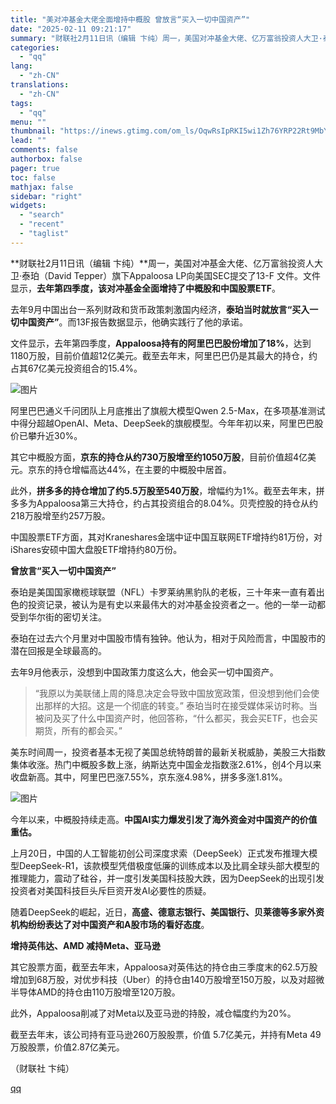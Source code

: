 ```yaml
---
title: "美对冲基金大佬全面增持中概股 曾放言“买入一切中国资产”"
date: "2025-02-11 09:21:17"
summary: "财联社2月11日讯（编辑 卞纯）周一，美国对冲基金大佬、亿万富翁投资人大卫·泰珀（David Tep..."
categories:
  - "qq"
lang:
  - "zh-CN"
translations:
  - "zh-CN"
tags:
  - "qq"
menu: ""
thumbnail: "https://inews.gtimg.com/om_ls/OqwRsIpRKI5wi1Zh76YRP22Rt9MbYk86gg8t1wZF7rNx4AA_640360/0"
lead: ""
comments: false
authorbox: false
pager: true
toc: false
mathjax: false
sidebar: "right"
widgets:
  - "search"
  - "recent"
  - "taglist"
---
```


**财联社2月11日讯（编辑 卞纯）**周一，美国对冲基金大佬、亿万富翁投资人大卫·泰珀（David Tepper）旗下Appaloosa LP向美国SEC提交了13-F 文件。文件显示，**去年第四季度，该对冲基金全面增持了中概股和中国股票ETF**。

去年9月中国出台一系列财政和货币政策刺激国内经济，**泰珀当时就放言“买入一切中国资产”**。而13F报告数据显示，他确实践行了他的承诺。

文件显示，去年第四季度，**Appaloosa持有的阿里巴巴股份增加了18%**，达到1180万股，目前价值超12亿美元。截至去年末，阿里巴巴仍是其最大的持仓，约占其67亿美元投资组合的15.4%。

![图片](https://inews.gtimg.com/om_bt/OXUSg50cFAbQki30ImN9mUs7-ijhpKRAT_3clVaCPOzCQAA/641)

阿里巴巴通义千问团队上月底推出了旗舰大模型Qwen 2.5-Max，在多项基准测试中得分超越OpenAI、Meta、DeepSeek的旗舰模型。今年年初以来，阿里巴巴股价已攀升近30%。

其它中概股方面，**京东的持仓从约730万股增至约1050万股**，目前价值超4亿美元。京东的持仓增幅高达44%，在主要的中概股中居首。

此外，**拼多多的持仓增加了约5.5万股至540万股**，增幅约为1%。截至去年末，拼多多为Appaloosa第三大持仓，约占其投资组合的8.04%。贝壳控股的持仓从约218万股增至约257万股。

中国股票ETF方面，其对Kraneshares金瑞中证中国互联网ETF增持约81万份，对iShares安硕中国大盘股ETF增持约80万份。

**曾放言“买入一切中国资产”**

泰珀是美国国家橄榄球联盟（NFL）卡罗莱纳黑豹队的老板，三十年来一直有着出色的投资记录，被认为是有史以来最伟大的对冲基金投资者之一。他的一举一动都受到华尔街的密切关注。

泰珀在过去六个月里对中国股市情有独钟。他认为，相对于风险而言，中国股市的潜在回报是全球最高的。

去年9月他表示，没想到中国政策力度这么大，他会买一切中国资产。

> “我原以为美联储上周的降息决定会导致中国放宽政策，但没想到他们会使出那样的大招。这是一个彻底的转变。” 泰珀当时在接受媒体采访时称。当被问及买了什么中国资产时，他回答称，“什么都买，我会买ETF，也会买期货，所有的都会买。”

美东时间周一，投资者基本无视了美国总统特朗普的最新关税威胁，美股三大指数集体收涨。热门中概股多数上涨，纳斯达克中国金龙指数涨2.61%，创4个月以来收盘新高。其中，阿里巴巴涨7.55%，京东涨4.98%，拼多多涨1.81%。

![图片](https://inews.gtimg.com/om_bt/OVStcRQeafSW2C_hBeVnqvx0bOxf5YfOw4m4lZvtPINgcAA/641)

今年以来，中概股持续走高。**中国AI实力爆发引发了海外资金对中国资产的价值重估。**

上月20日，中国的人工智能初创公司深度求索（DeepSeek）正式发布推理大模型DeepSeek-R1，该款模型凭借极度低廉的训练成本以及比肩全球头部大模型的推理能力，震动了硅谷，并一度引发美国科技股大跌，因为DeepSeek的出现引发投资者对美国科技巨头斥巨资开发AI必要性的质疑。

随着DeepSeek的崛起，近日，**高盛、德意志银行、美国银行、贝莱德等多家外资机构纷纷表达了对中国资产和A股市场的看好态度**。

**增持英伟达、AMD 减持Meta、亚马逊**

其它股票方面，截至去年末，Appaloosa对英伟达的持仓由三季度末的62.5万股增加到68万股，对优步科技（Uber）的持仓由140万股增至150万股，以及对超微半导体AMD的持仓由110万股增至120万股。

此外，Appaloosa削减了对Meta以及亚马逊的持股，减仓幅度约为20%。

截至去年末，该公司持有亚马逊260万股股票，价值 5.7亿美元，并持有Meta 49万股股票，价值2.87亿美元。

（财联社 卞纯）

[qq](https://new.qq.com/rain/a/20250211A01W2G00)
